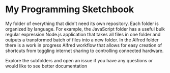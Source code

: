# My Programming Sketchbook

My folder of everything that didn't need its own repository. Each folder is organized by language. For example, the JavaScript folder has a useful bulk regular expression Node.js application that takes all files in one folder and outputs a transformed batch of files into a new folder. In the Alfred folder there is a work in progress Alfred workflow that allows for easy creation of shortcuts from toggling internet sharing to controlling connected hardware.

Explore the subfolders and open an issue if you have any questions or would like to see better documentation
